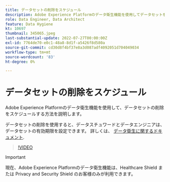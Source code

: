 ```yaml
---
title: データセットの削除をスケジュール
description: Adobe Experience Platformのデータ衛生機能を使用してデータセットを削除する方法を説明します。
role: Data Engineer, Data Architect
feature: Data Hygiene
kt: 10697
thumbnail: 345065.jpeg
last-substantial-update: 2022-07-27T00:00:00Z
exl-id: 7764de70-e0c1-48a8-8d1f-a5426f8d580a
source-git-commit: cd30d8f4bf37e8a3d087adf4092051d704049034
workflow-type: tm+mt
source-wordcount: '83'
ht-degree: 0%

---
```


# データセットの削除をスケジュール

Adobe Experience Platformのデータ衛生機能を使用して、データセットの削除をスケジュールする方法を説明します。

データセットの削除を使用すると、データスチュワードとデータエンジニアは、データセットの有効期限を設定できます。 詳しくは、 [データ衛生に関するドキュメント](https://experienceleague.adobe.com/docs/experience-platform/hygiene/home.html).

>[!VIDEO](https://video.tv.adobe.com/v/345065?quality=12&learn=on)

>[!IMPORTANT]
>
> 現在、Adobe Experience Platformのデータ衛生機能は、Healthcare Shield または Privacy and Security Shield のお客様のみが利用できます。
